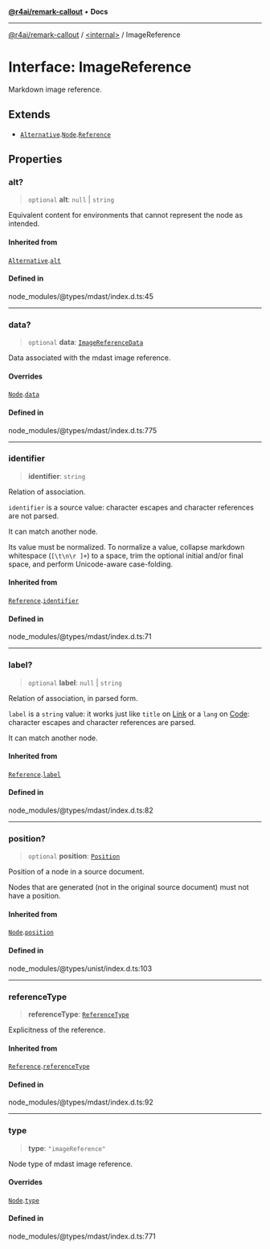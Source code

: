 [**@r4ai/remark-callout**](../../README.md) • **Docs**

***

[@r4ai/remark-callout](../../globals.md) / [\<internal\>](../README.md) / ImageReference

# Interface: ImageReference

Markdown image reference.

## Extends

- [`Alternative`](Alternative.md).[`Node`](Node.md).[`Reference`](Reference.md)

## Properties

### alt?

> `optional` **alt**: `null` \| `string`

Equivalent content for environments that cannot represent the node as
intended.

#### Inherited from

[`Alternative`](Alternative.md).[`alt`](Alternative.md#alt)

#### Defined in

node\_modules/@types/mdast/index.d.ts:45

***

### data?

> `optional` **data**: [`ImageReferenceData`](ImageReferenceData.md)

Data associated with the mdast image reference.

#### Overrides

[`Node`](Node.md).[`data`](Node.md#data-1)

#### Defined in

node\_modules/@types/mdast/index.d.ts:775

***

### identifier

> **identifier**: `string`

Relation of association.

`identifier` is a source value: character escapes and character
references are not parsed.

It can match another node.

Its value must be normalized.
To normalize a value, collapse markdown whitespace (`[\t\n\r ]+`) to a space,
trim the optional initial and/or final space, and perform Unicode-aware
case-folding.

#### Inherited from

[`Reference`](Reference.md).[`identifier`](Reference.md#identifier)

#### Defined in

node\_modules/@types/mdast/index.d.ts:71

***

### label?

> `optional` **label**: `null` \| `string`

Relation of association, in parsed form.

`label` is a `string` value: it works just like `title` on [Link](Link.md)
or a `lang` on [Code](Code.md): character escapes and character references
are parsed.

It can match another node.

#### Inherited from

[`Reference`](Reference.md).[`label`](Reference.md#label)

#### Defined in

node\_modules/@types/mdast/index.d.ts:82

***

### position?

> `optional` **position**: [`Position`](Position.md)

Position of a node in a source document.

Nodes that are generated (not in the original source document) must not
have a position.

#### Inherited from

[`Node`](Node.md).[`position`](Node.md#position-1)

#### Defined in

node\_modules/@types/unist/index.d.ts:103

***

### referenceType

> **referenceType**: [`ReferenceType`](../type-aliases/ReferenceType.md)

Explicitness of the reference.

#### Inherited from

[`Reference`](Reference.md).[`referenceType`](Reference.md#referencetype)

#### Defined in

node\_modules/@types/mdast/index.d.ts:92

***

### type

> **type**: `"imageReference"`

Node type of mdast image reference.

#### Overrides

[`Node`](Node.md).[`type`](Node.md#type-1)

#### Defined in

node\_modules/@types/mdast/index.d.ts:771
